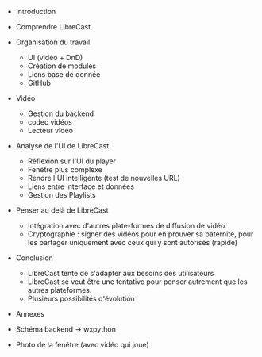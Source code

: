 * Introduction

* Comprendre LibreCast.

* Organisation du travail
  * UI (vidéo + DnD)
  * Création de modules
  * Liens base de donnée
  * GitHub

* Vidéo
  * Gestion du backend
  * codec vidéos
  * Lecteur vidéo
  
* Analyse de l'UI de LibreCast
  * Réflexion sur l'UI du player
  * Fenêtre plus complexe
  * Rendre l'UI intelligente (test de nouvelles URL)
  * Liens entre interface et données
  * Gestion des Playlists

* Penser au delà de LibreCast
  * Intégration avec d'autres plate-formes de diffusion de vidéo
  * Cryptographie : signer des vidéos pour en prouver sa paternité, pour les partager uniquement avec ceux qui y sont autorisés (rapide)

* Conclusion
  * LibreCast tente de s'adapter aux besoins des utilisateurs
  * LibreCast se veut être une tentative pour penser autrement que les autres plateformes.
  * Plusieurs possibilités d'évolution

* Annexes
 * Schéma backend -> wxpython
 * Photo de la fenêtre (avec vidéo qui joue)
